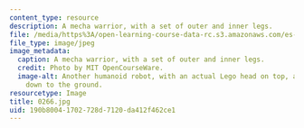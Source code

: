 ```yaml
---
content_type: resource
description: A mecha warrior, with a set of outer and inner legs.
file: /media/https%3A/open-learning-course-data-rc.s3.amazonaws.com/es-293-lego-robotics-spring-2007/190b80041702728d7120da412f462ce1_0266.jpg
file_type: image/jpeg
image_metadata:
  caption: A mecha warrior, with a set of outer and inner legs.
  credit: Photo by MIT OpenCourseWare.
  image-alt: Another humanoid robot, with an actual Lego head on top, and arms extending
    down to the ground.
resourcetype: Image
title: 0266.jpg
uid: 190b8004-1702-728d-7120-da412f462ce1
---
```

